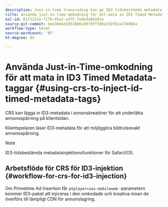 ```yaml
---
description: Just-in-time-transcoding kan ge ID3 tidsbestämda metadata till annonskreatörer för att underlätta annonsspårning på klientsidan.
title: Använda just-in-time-omkodning för att mata in ID3 Timed Metadata-taggar
exl-id: 6171223a-71f9-45a2-a3f5-7ede4a9b101a
source-git-commit: be43bbbd1051886c8979ff590a3197b2a7249b6a
workflow-type: tm+mt
source-wordcount: '97'
ht-degree: 0%

---
```


# Använda Just-in-Time-omkodning för att mata in ID3 Timed Metadata-taggar {#using-crs-to-inject-id-timed-metadata-tags}

CRS kan lägga in ID3-metadata i annonskreatörer för att underlätta annonsspårning på klientsidan.

Klientspelaren läser ID3-metadata för att möjliggöra bildruteexakt annonsspårning.

>[!NOTE]
>
>ID3-tidsbestämda metadatainjektionsfunktioner för Safari/iOS.

## Arbetsflöde för CRS för ID3-injektion {#workflow-for-crs-for-id3-injection}

Om Primetime Ad Insertion får `ptplayer=ios-mobileweb` -parametern kommer ID3-paket att injiceras i den omkodade och kreativa innan de överförs till lämpligt CDN för annonslagring.

